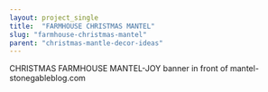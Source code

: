 ```yaml
---
layout: project_single
title:  "FARMHOUSE CHRISTMAS MANTEL"
slug: "farmhouse-christmas-mantel"
parent: "christmas-mantle-decor-ideas"
---
```

CHRISTMAS FARMHOUSE MANTEL-JOY banner in front of mantel-stonegableblog.com